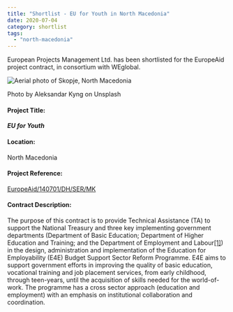 ```yaml
---
title: "Shortlist - EU for Youth in North Macedonia"
date: 2020-07-04
category: shortlist
tags: 
  - "north-macedonia"
---
```


European Projects Management Ltd. has been shortlisted for the EuropeAid project contract, in consortium with WEglobal.

![Aerial photo of Skopje, North Macedonia](images/aleksandar-kyng-h5kVNpuUIco-unsplash-1-e1596531193849-1024x425.jpg)

Photo by Aleksandar Kyng on Unsplash

#### Project Title:

**_EU for Youth_**

#### Location:

North Macedonia

#### Project Reference:

[EuropeAid/140701/DH/SER/MK](https://webgate.ec.europa.eu/europeaid/online-services/index.cfm?do=publi.welcome&nbPubliList=15&orderby=upd&orderbyad=Desc&searchtype=RS&aofr=140701)

#### **Contract Description:**

The purpose of this contract is to provide Technical Assistance (TA) to support the National Treasury and three key implementing government departments (Department of Basic Education; Department of Higher Education and Training; and the Department of Employment and Labour[\[1\]](https://epm.lv/shortlist-education-employability-e4e-south-africa/#_ftn1)) in the design, administration and implementation of the Education for Employability (E4E) Budget Support Sector Reform Programme. E4E aims to support government efforts in improving the quality of basic education, vocational training and job placement services, from early childhood, through teen-years, until the acquisition of skills needed for the world-of-work. The programme has a cross sector approach (education and employment) with an emphasis on institutional collaboration and coordination.

